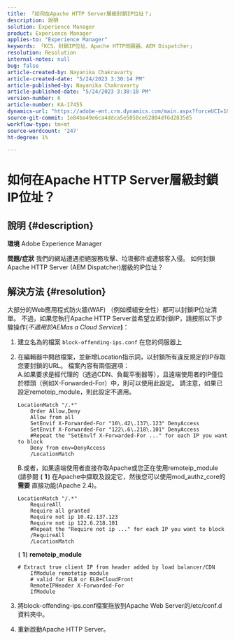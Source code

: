 ```yaml
---
title: 「如何在Apache HTTP Server層級封鎖IP位址？」
description: 說明
solution: Experience Manager
product: Experience Manager
applies-to: "Experience Manager"
keywords: 「KCS、封鎖IP位址、Apache HTTP伺服器、AEM Dispatcher」
resolution: Resolution
internal-notes: null
bug: false
article-created-by: Nayanika Chakravarty
article-created-date: "5/24/2023 3:30:14 PM"
article-published-by: Nayanika Chakravarty
article-published-date: "5/24/2023 3:38:10 PM"
version-number: 6
article-number: KA-17455
dynamics-url: "https://adobe-ent.crm.dynamics.com/main.aspx?forceUCI=1&pagetype=entityrecord&etn=knowledgearticle&id=2365b1db-47fa-ed11-8849-6045bd006b3d"
source-git-commit: 1e84ba49e6ca4ddca5e5058ce62804df6d2835d5
workflow-type: tm+mt
source-wordcount: '247'
ht-degree: 1%

---
```


# 如何在Apache HTTP Server層級封鎖IP位址？

## 說明 {#description}

<b>環境</b>
Adobe Experience Manager


<b>問題/症狀</b>
我們的網站遭遇拒絕服務攻擊、垃圾郵件或遭駭客入侵。 如何封鎖Apache HTTP Server (AEM Dispatcher)層級的IP位址？


## 解決方法 {#resolution}


大部分的Web應用程式防火牆(WAF) （例如模組安全性）都可以封鎖IP位址清單。 不過，如果您執行Apache HTTP Server並希望立即封鎖IP，請按照以下步驟操作(*不適用於AEMas a Cloud Service<b>*)</b>：

1. 建立名為的檔案 `block-offending-ips.conf` 在您的伺服器上
2. 在編輯器中開啟檔案，並新增Location指示詞，以封鎖所有違反規定的IP存取您要封鎖的URL。 檔案內容有兩個選項：<br>    A.如果要求是經代理的（透過CDN、負載平衡器等），且遠端使用者的IP僅位於標頭（例如X-Forwarded-For）中，則可以使用此設定。 請注意，如果已設定remoteip_module，則此設定不適用。


   ```
   LocationMatch "/.*"
       Order Allow,Deny
       Allow from all
       SetEnvif X-Forwarded-For "10\.42\.137\.123" DenyAccess
       SetEnvif X-Forwarded-For "122\.6\.218\.101" DenyAccess
       #Repeat the "SetEnvlf X-Forwarded-For ..." for each IP you want to block
       Deny from env=DenyAccess
       /LocationMatch
   ```

   B.或者，如果遠端使用者直接存取Apache或您正在使用remoteip_module (請參閱 <b>`[` 1`]` </b> 在Apache中擷取及設定它，然後您可以使用mod_authz_core的 <b>需要</b> 直接功能(Apache 2.4)。


   ```
   LocationMatch "/.*"
       RequireAll
       Require all granted
       Require not ip 10.42.137.123
       Require not ip 122.6.218.101
       #Repeat the "Require not ip ..." for each IP you want to block
       /RequireAll
       /LocationMatch
   ```


   <b>`[` 1`]`  remoteip_module</b>


   ```
   # Extract true client IP from header added by load balancer/CDN
       IfModule remotetip module
       # valid for ELB or ELB+CloudFront
       RemoteIPHeader X-Forwarded-For
       IfModule
   ```


3. 將block-offending-ips.conf檔案拖放到Apache Web Server的/etc/conf.d資料夾中。
4. 重新啟動Apache HTTP Server。

